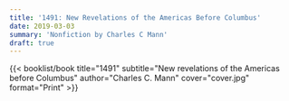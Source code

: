 ```yaml
---
title: '1491: New Revelations of the Americas Before Columbus'
date: 2019-03-03
summary: 'Nonfiction by Charles C Mann'
draft: true
---
```


{{< booklist/book
title="1491"
subtitle="New revelations of the Americas before Columbus"
author="Charles C. Mann"
cover="cover.jpg"
format="Print" >}}
